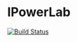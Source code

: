 # IPowerLab

[![Build Status](https://github.com/BaselMorsy/IPowerLab.jl/actions/workflows/CI.yml/badge.svg?branch=master)](https://github.com/BaselMorsy/IPowerLab.jl/actions/workflows/CI.yml?query=branch%3Amaster)
